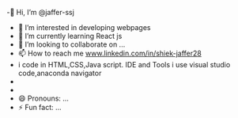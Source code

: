 -👋 Hi, I’m @jaffer-ssj
- 👀 I’m interested in developing webpages
- 🌱 I’m currently learning React js
- 💞️ I’m looking to collaborate on ...
- 📫 How to reach me www.linkedin.com/in/shiek-jaffer28
- i code in
  HTML,CSS,Java script.
  IDE and Tools i use
  visual studio code,anaconda navigator
- 
- 
- 😄 Pronouns: ...
- ⚡ Fun fact: ...

<!---
jaffer-ssj/jaffer-ssj is a ✨ special ✨ repository because its `README.md` (this file) appears on your GitHub profile.
You can click the Preview link to take a look at your changes.
--->
